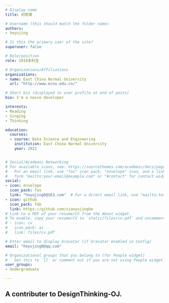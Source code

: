 ```yaml
---
# Display name
title: 何雨菁

# Username (this should match the folder name)
authors:
- heyujing

# Is this the primary user of the site?
superuser: false

# Role/position
role: 2018本科生

# Organizations/Affiliations
organizations:
- name: East China Normal University
  url: "http://www.ecnu.edu.cn/"

# Short bio (displayed in user profile at end of posts)
bio: I'm a naive developer

interests:
- Reading
- Singing
- Thinking

education:
  courses:
  - course: Data Science and Engineering
    institution: East China Normal University
    year: 2022


# Social/Academic Networking
# For available icons, see: https://sourcethemes.com/academic/docs/page-builder/#icons
#   For an email link, use "fas" icon pack, "envelope" icon, and a link in the
#   form "mailto:your-email@example.com" or "#contact" for contact widget.
social:
- icon: envelope
  icon_pack: fas
  link: "heyujing0@163.com"  # For a direct email link, use "mailto:test@example.org".
- icon: github
  icon_pack: fab
  link: https://github.com/xiaoyujinghe
# Link to a PDF of your resume/CV from the About widget.
# To enable, copy your resume/CV to `static/files/cv.pdf` and uncomment the lines below.
# - icon: cv
#   icon_pack: ai
#   link: files/cv.pdf

# Enter email to display Gravatar (if Gravatar enabled in Config)
email: "heyujing0@qq.com"

# Organizational groups that you belong to (for People widget)
#   Set this to `[]` or comment out if you are not using People widget.
user_groups:
- Undergraduate

---
```


## A contributer to DesignThinking-OJ.
